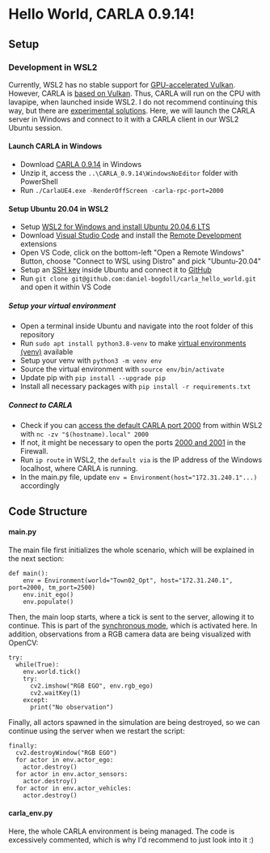 # Hello World, CARLA 0.9.14!

## Setup
### Development in WSL2

Currently, WSL2 has no stable support for [GPU-accelerated Vulkan](https://github.com/microsoft/WSL/issues/7790). However, CARLA is [based on Vulkan](https://carla.readthedocs.io/en/0.9.14/adv_rendering_options/). Thus, CARLA will run on the CPU with lavapipe, when launched inside WSL2. I do not recommend continuing this way, but there are [experimental solutions](https://github.com/microsoft/wslg/issues/40#issuecomment-1685123693). Here, we will launch the CARLA server in Windows and connect to it with a CARLA client in our WSL2 Ubuntu session.

#### Launch CARLA in Windows

- Download [CARLA 0.9.14](https://carla-releases.s3.eu-west-3.amazonaws.com/Windows/CARLA_0.9.14.zip) in Windows
- Unzip it, access the `..\CARLA_0.9.14\WindowsNoEditor` folder with PowerShell
- Run `./CarlaUE4.exe -RenderOffScreen -carla-rpc-port=2000`

#### Setup Ubuntu 20.04 in WSL2

- Setup [WSL2 for Windows and install Ubuntu 20.04.6 LTS](https://ubuntu.com/tutorials/install-ubuntu-on-wsl2-on-windows-10#1-overview)
- Download [Visual Studio Code](https://code.visualstudio.com/) and install the [Remote Development](https://code.visualstudio.com/docs/remote/remote-overview) extensions
- Open VS Code, click on the bottom-left "Open a Remote Windows" Button, choose "Connect to WSL using Distro" and pick "Ubuntu-20.04"
- Setup an [SSH key](https://www.digitalocean.com/community/tutorials/how-to-set-up-ssh-keys-on-ubuntu-20-04) inside Ubuntu and connect it to [GitHub](https://github.com/settings/keys)
- Run `git clone git@github.com:daniel-bogdoll/carla_hello_world.git` and open it within VS Code

##### Setup your virtual environment
- Open a terminal inside Ubuntu and navigate into the root folder of this repository
- Run `sudo apt install python3.8-venv` to make [virtual environments (venv)](https://packaging.python.org/en/latest/guides/installing-using-pip-and-virtual-environments/) available
- Setup your venv with `python3 -m venv env`
- Source the virtual environment with `source env/bin/activate`
- Update pip with `pip install --upgrade pip`
- Install all necessary packages with `pip install -r requirements.txt`

##### Connect to CARLA
- Check if you can [access the default CARLA port 2000](https://superuser.com/questions/1679757/how-to-access-windows-localhost-from-wsl2) from within WSL2 with `nc -zv "$(hostname).local" 2000`
- If not, it might be necessary to open the ports [2000 and 2001](https://carla.readthedocs.io/en/0.9.14/start_quickstart/) in the Firewall.
- Run `ip route` in WSL2, the `default via` is the IP address of the Windows localhost, where CARLA is running.
- In the main.py file, update `env = Environment(host="172.31.240.1"...)` accordingly

## Code Structure

#### main.py

The main file first initializes the whole scenario, which will be explained in the next section:
```
def main():
    env = Environment(world="Town02_Opt", host="172.31.240.1", port=2000, tm_port=2500)
    env.init_ego()
    env.populate()
```

Then, the main loop starts, where a tick is sent to the server, allowing it to continue. This is part of the [synchronous mode](https://carla.readthedocs.io/en/0.9.14/adv_synchrony_timestep/), which is activated here. In addition, observations from a RGB camera data are being visualized with OpenCV:

```
try:
  while(True):
    env.world.tick()
    try:
      cv2.imshow("RGB EGO", env.rgb_ego)
      cv2.waitKey(1)
    except:
      print("No observation")
```

Finally, all actors spawned in the simulation are being destroyed, so we can continue using the server when we restart the script:
```
finally:
  cv2.destroyWindow("RGB EGO")
  for actor in env.actor_ego:
    actor.destroy()   
  for actor in env.actor_sensors:
    actor.destroy()
  for actor in env.actor_vehicles:
    actor.destroy()   
```

#### carla_env.py
Here, the whole CARLA environment is being managed. The code is excessively commented, which is why I'd recommend to just look into it :)

